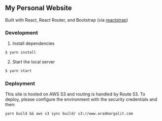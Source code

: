 ## My Personal Website

Built with React, React Router, and Bootstrap (via [reactstrap](https://reactstrap.github.io/))

### Development

1. Install dependencies

```bash
$ yarn install
```

2. Start the local server

```bash
$ yarn start
```

### Deployment

This site is hosted on AWS S3 and routing is handled by Route 53. To deploy, please configure the environment with the security credentials and then:

```
yarn build && aws s3 sync build/ s3://www.aradmargalit.com
```
